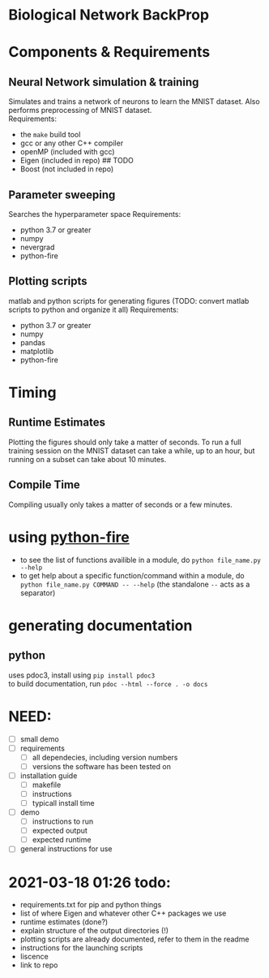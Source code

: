 # Biological Network BackProp

# Components & Requirements
## Neural Network simulation & training
Simulates and trains a network of neurons to learn the MNIST dataset. Also performs preprocessing of MNIST dataset.  
Requirements:
 - the `make` build tool
 - gcc or any other C++ compiler
 - openMP (included with gcc)
 - Eigen (included in repo) ## TODO
 - Boost (not included in repo)

## Parameter sweeping
Searches the hyperparameter space
Requirements:
 - python 3.7 or greater
 - numpy
 - nevergrad
 - python-fire


## Plotting scripts
matlab and python scripts for generating figures
(TODO: convert matlab scripts to python and organize it all)
Requirements:
 - python 3.7 or greater
 - numpy
 - pandas
 - matplotlib
 - python-fire
 
# Timing

## Runtime Estimates

Plotting the figures should only take a matter of seconds. To run a full training session on the MNIST dataset can take a while, up to an hour, but running on a subset can take about 10 minutes. 

## Compile Time

Compiling usually only takes a matter of seconds or a few minutes. 




# using [python-fire](https://google.github.io/python-fire/)
- to see the list of functions availible in a module, do 
  ```python file_name.py --help```
- to get help about a specific function/command within a module, do
  ```python file_name.py COMMAND -- --help```
  (the standalone `--` acts as a separator)

# generating documentation
## python
uses pdoc3, install using `pip install pdoc3`  
to build documentation, run `pdoc --html --force . -o docs`



# NEED:
- [ ] small demo
- [ ] requirements
  - [ ] all dependecies, including version numbers
  - [ ] versions the software has been tested on
- [ ] installation guide
  - [ ] makefile
  - [ ] instructions
  - [ ] typicall install time
- [ ] demo
  - [ ] instructions to run
  - [ ] expected output
  - [ ] expected runtime
- [ ] general instructions for use

# 2021-03-18 01:26 todo:
- requirements.txt for pip and python things
- list of where Eigen and whatever other C++ packages we use
- runtime estimates (done?)
- explain structure of the output directories (!)
- plotting scripts are already documented, refer to them in the readme
- instructions for the launching scripts
- liscence
- link to repo






